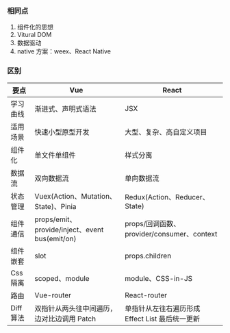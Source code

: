 ### 相同点

1. 组件化的思想
2. Vitural DOM
3. 数据驱动
4. native 方案：weex、React Native

### 区别

| 要点      | Vue                                            | React                                           |
| --------- | ---------------------------------------------- | ----------------------------------------------- |
| 学习曲线  | 渐进式、声明式语法                             | JSX                                             |
| 适用场景  | 快速小型原型开发                               | 大型、复杂、高自定义项目                        |
| 组件化    | 单文件单组件                                   | 样式分离                                        |
| 数据流    | 双向数据流                                     | 单向数据流                                      |
| 状态管理  | Vuex(Action、Mutation、State)、Pinia           | Redux(Action、Reducer、State)                   |
| 组件通信  | props/emit、provide/inject、event bus(emit/on) | props/回调函数、provider/consumer、context      |
| 组件嵌套  | slot                                           | props.children                                  |
| Css 隔离  | scoped、module                                 | module、CSS-in-JS                               |
| 路由      | Vue-router                                     | React-router                                    |
| Diff 算法 | 双指针从两头往中间遍历，边对比边调用 Patch     | 单指针从左往右遍历形成 Effect List 最后统一更新 |

